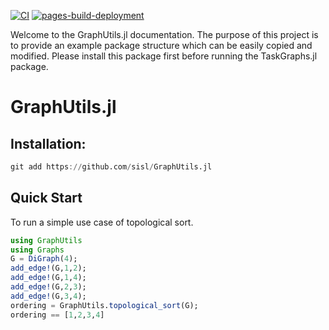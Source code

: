 [![CI](https://github.com/sisl/GraphUtils.jl/actions/workflows/ci.yml/badge.svg)](https://github.com/sisl/GraphUtils.jl/actions/workflows/ci.yml)
[![pages-build-deployment](https://github.com/sisl/GraphUtils.jl/actions/workflows/pages/pages-build-deployment/badge.svg)](https://github.com/sisl/GraphUtils.jl/actions/workflows/pages/pages-build-deployment)

Welcome to the GraphUtils.jl documentation. The purpose of this project is to provide an example package structure which can be easily copied and modified.
Please install this package first before running the TaskGraphs.jl package.
# GraphUtils.jl
## Installation:
```julia
git add https://github.com/sisl/GraphUtils.jl
```


## Quick Start
To run a simple use case of topological sort.
```julia
using GraphUtils
using Graphs
G = DiGraph(4);
add_edge!(G,1,2);
add_edge!(G,1,4);
add_edge!(G,2,3);
add_edge!(G,3,4);
ordering = GraphUtils.topological_sort(G);
ordering == [1,2,3,4]

```
